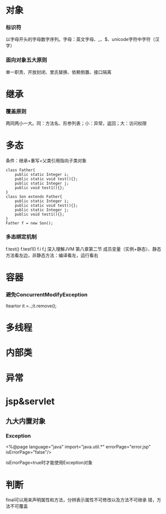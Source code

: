 # 对象
### 标识符
以字母开头的字母数字序列。字母：英文字母、_、$、unicode字符中字符（汉字）
### 面向对象五大原则

单一职责、开放封闭、里氏替换、依赖倒置、接口隔离

# 继承
### 覆盖原则

两同两小一大。同：方法名、形参列表；小：异常，返回；大：访问权限

# 多态
条件：继承+重写+父类引用指向子类对象

```
class Father{
	public static Integer i;
	public static void test(){};
	public static Integer j;
	public void test1(){};
}
class Son extends Father{
	public static Integer i;
	public static void test(){};
	public static Integer j;
	public void test1(){};
}
Father f = new Son(); 
```

### 多态绑定机制
f.test() f.test1() f.i f.j
深入理解JVM 第八章第二节
成员变量（实例+静态）、静态方法看左边，非静态方法：编译看左，运行看右


 

# 容器
### 避免ConcurrentModifyException

Iteartor it =..;it.remove();

# 多线程

# 内部类

# 异常

# jsp&servlet

## 九大内置对象

### Exception

<%@page language="java" import="java.util.*" errorPage="error.jsp" isErrorPage="false"/>

isErrorPage=true时才能使用Exception对象


# 判断

final可以用来声明属性和方法，分辨表示属性不可修改以及方法不可继承 错，方法不可覆盖


